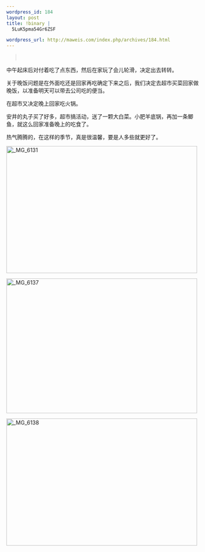 ```yaml
--- 
wordpress_id: 184
layout: post
title: !binary |
  5LuK5pma54Gr6ZSF

wordpress_url: http://maweis.com/index.php/archives/184.html
---
```

<blockquote> <p>&nbsp;</p></blockquote> <p>中午起床后对付着吃了点东西，然后在家玩了会儿轮滑，决定出去转转。</p> <p>关于晚饭问题是在外面吃还是回家再吃确定下来之后，我们决定去超市买菜回家做晚饭，以准备明天可以带去公司吃的便当。</p> <p>在超市又决定晚上回家吃火锅。</p> <p>安井的丸子买了好多，超市搞活动，送了一颗大白菜。小肥羊底锅，再加一条鲫鱼，就这么回家准备晚上的吃食了。</p> <p>热气腾腾的，在这样的季节，真是很温馨，要是人多些就更好了。</p> <p><a href="http://maweis.com/m/87517f37076f_11254/_MG_6131.jpg" atomicselection="true"><img style="border-right: 0px; border-top: 0px; border-left: 0px; border-bottom: 0px" height="333" alt="_MG_6131" src="http://maweis.com/m/87517f37076f_11254/_MG_6131_thumb.jpg" width="500" border="0"></a></p> <p><a href="http://maweis.com/m/87517f37076f_11254/_MG_6137.jpg" atomicselection="true"><img style="border-right: 0px; border-top: 0px; border-left: 0px; border-bottom: 0px" height="353" alt="_MG_6137" src="http://maweis.com/m/87517f37076f_11254/_MG_6137_thumb.jpg" width="500" border="0"></a> </p> <p><a href="http://maweis.com/m/87517f37076f_11254/_MG_6138.jpg" atomicselection="true"><img style="border-right: 0px; border-top: 0px; border-left: 0px; border-bottom: 0px" height="333" alt="_MG_6138" src="http://maweis.com/m/87517f37076f_11254/_MG_6138_thumb.jpg" width="500" border="0"></a></p>
